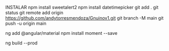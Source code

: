 INSTALAR
npm install sweetalert2
npm install datetimepicker 
git add .
git status
git remote add origin https://github.com/andytorresmendoza/Gnuinov1.git
git branch -M main
git push -u origin main

ng add @angular/material
npm install moment --save


ng build --prod